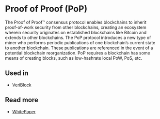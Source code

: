 # Proof of Proof \(PoP\)

The Proof of Proof™ consensus protocol enables blockchains to inherit proof-of-work security from other blockchains, creating an ecosystem wherein security originates on established blockchains like Bitcoin and extends to other blockchains. The PoP protocol introduces a new type of miner who performs periodic publications of one blockchain’s current state to another blockchain. These publications are referenced in the event of a potential blockchain reorganization. PoP requires a blockchain has some means of creating blocks, such as low-hashrate local PoW, PoS, etc.

## Used in

* [VeriBlock](https://www.veriblock.org)

## Read more

* [WhitePaper](https://raw.githubusercontent.com/cedricwalter/blockchain-consensus/master/whitepaper/PoP-Whitepaper.pdf)

